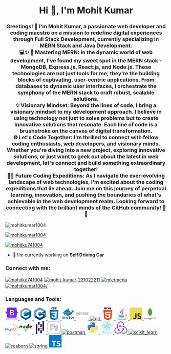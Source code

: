<h1 align="center">Hi 👋, I'm Mohit Kumar</h1>
<h3 align="center">Greetings! 👋 I'm Mohit Kumar, a passionate web developer and coding maestro on a mission to redefine digital experiences through Full Stack Development, currently specializing in MERN Stack and Java Development. <br/>💻✨ 🚀 Mastering MERN: In the dynamic world of web development, I've found my sweet spot in the MERN stack - MongoDB, Express.js, React.js, and Node.js. These technologies are not just tools for me; they're the building blocks of captivating, user-centric applications. From databases to dynamic user interfaces, I orchestrate the symphony of the MERN stack to craft robust, scalable solutions. <br/>💡 Visionary Mindset: Beyond the lines of code, I bring a visionary mindset to my development approach. I believe in using technology not just to solve problems but to create innovative solutions that resonate. Each line of code is a brushstroke on the canvas of digital transformation. <br/>🌐 Let's Code Together: I'm thrilled to connect with fellow coding enthusiasts, web developers, and visionary minds. Whether you're diving into a new project, exploring innovative solutions, or just want to geek out about the latest in web development, let's connect and build something extraordinary together! <br/>👨‍💻 Future Coding Expeditions: As I navigate the ever-evolving landscape of web technologies, I'm excited about the coding expeditions that lie ahead. Join me on this journey of perpetual learning, innovation, and pushing the boundaries of what's achievable in the web development realm. Looking forward to connecting with the brilliant minds of the GitHub community! 🌟🌐</h3>

<p align="left"> <img src="https://komarev.com/ghpvc/?username=mohitkumar1004&label=Profile%20views&color=0e75b6&style=flat" alt="mohitkumar1004" /> </p>

<p align="left"> <a href="https://github.com/ryo-ma/github-profile-trophy"><img src="https://github-profile-trophy.vercel.app/?username=mohitkumar1004" alt="mohitkumar1004" /></a> </p>

<p align="left"> <a href="https://twitter.com/mohitku741004" target="blank"><img src="https://img.shields.io/twitter/follow/mohitku741004?logo=twitter&style=for-the-badge" alt="mohitku741004" /></a> </p>

- 🔭 I’m currently working on **Self Driving Car**

<h3 align="left">Connect with me:</h3>
<p align="left">
<a href="https://twitter.com/mohitku741004" target="blank"><img align="center" src="https://raw.githubusercontent.com/rahuldkjain/github-profile-readme-generator/master/src/images/icons/Social/twitter.svg" alt="mohitku741004" height="30" width="40" /></a>
<a href="https://linkedin.com/in/mohit-kumar-221022211" target="blank"><img align="center" src="https://raw.githubusercontent.com/rahuldkjain/github-profile-readme-generator/master/src/images/icons/Social/linked-in-alt.svg" alt="mohit-kumar-221022211" height="30" width="40" /></a>
<a href="https://www.hackerrank.com/mkdmcda" target="blank"><img align="center" src="https://raw.githubusercontent.com/rahuldkjain/github-profile-readme-generator/master/src/images/icons/Social/hackerrank.svg" alt="mkdmcda" height="30" width="40" /></a>
<a href="https://www.leetcode.com/mohitkumar1004/" target="blank"><img align="center" src="https://raw.githubusercontent.com/rahuldkjain/github-profile-readme-generator/master/src/images/icons/Social/leet-code.svg" alt="mohitkumar1004/" height="30" width="40" /></a>
</p>

<h3 align="left">Languages and Tools:</h3>
<p align="left"> <a href="https://getbootstrap.com" target="_blank" rel="noreferrer"> <img src="https://raw.githubusercontent.com/devicons/devicon/master/icons/bootstrap/bootstrap-plain-wordmark.svg" alt="bootstrap" width="40" height="40"/> </a> <a href="https://www.cprogramming.com/" target="_blank" rel="noreferrer"> <img src="https://raw.githubusercontent.com/devicons/devicon/master/icons/c/c-original.svg" alt="c" width="40" height="40"/> </a> <a href="https://www.w3schools.com/cpp/" target="_blank" rel="noreferrer"> <img src="https://raw.githubusercontent.com/devicons/devicon/master/icons/cplusplus/cplusplus-original.svg" alt="cplusplus" width="40" height="40"/> </a> <a href="https://www.w3schools.com/css/" target="_blank" rel="noreferrer"> <img src="https://raw.githubusercontent.com/devicons/devicon/master/icons/css3/css3-original-wordmark.svg" alt="css3" width="40" height="40"/> </a> <a href="https://www.docker.com/" target="_blank" rel="noreferrer"> <img src="https://raw.githubusercontent.com/devicons/devicon/master/icons/docker/docker-original-wordmark.svg" alt="docker" width="40" height="40"/> </a> <a href="https://expressjs.com" target="_blank" rel="noreferrer"> <img src="https://raw.githubusercontent.com/devicons/devicon/master/icons/express/express-original-wordmark.svg" alt="express" width="40" height="40"/> </a> <a href="https://git-scm.com/" target="_blank" rel="noreferrer"> <img src="https://www.vectorlogo.zone/logos/git-scm/git-scm-icon.svg" alt="git" width="40" height="40"/> </a> <a href="https://www.w3.org/html/" target="_blank" rel="noreferrer"> <img src="https://raw.githubusercontent.com/devicons/devicon/master/icons/html5/html5-original-wordmark.svg" alt="html5" width="40" height="40"/> </a> <a href="https://www.java.com" target="_blank" rel="noreferrer"> <img src="https://raw.githubusercontent.com/devicons/devicon/master/icons/java/java-original.svg" alt="java" width="40" height="40"/> </a> <a href="https://developer.mozilla.org/en-US/docs/Web/JavaScript" target="_blank" rel="noreferrer"> <img src="https://raw.githubusercontent.com/devicons/devicon/master/icons/javascript/javascript-original.svg" alt="javascript" width="40" height="40"/> </a> <a href="https://www.mongodb.com/" target="_blank" rel="noreferrer"> <img src="https://raw.githubusercontent.com/devicons/devicon/master/icons/mongodb/mongodb-original-wordmark.svg" alt="mongodb" width="40" height="40"/> </a> <a href="https://www.mysql.com/" target="_blank" rel="noreferrer"> <img src="https://raw.githubusercontent.com/devicons/devicon/master/icons/mysql/mysql-original-wordmark.svg" alt="mysql" width="40" height="40"/> </a> <a href="https://nodejs.org" target="_blank" rel="noreferrer"> <img src="https://raw.githubusercontent.com/devicons/devicon/master/icons/nodejs/nodejs-original-wordmark.svg" alt="nodejs" width="40" height="40"/> </a> <a href="https://pandas.pydata.org/" target="_blank" rel="noreferrer"> <img src="https://raw.githubusercontent.com/devicons/devicon/2ae2a900d2f041da66e950e4d48052658d850630/icons/pandas/pandas-original.svg" alt="pandas" width="40" height="40"/> </a> <a href="https://www.photoshop.com/en" target="_blank" rel="noreferrer"> <img src="https://raw.githubusercontent.com/devicons/devicon/master/icons/photoshop/photoshop-line.svg" alt="photoshop" width="40" height="40"/> </a> <a href="https://postman.com" target="_blank" rel="noreferrer"> <img src="https://www.vectorlogo.zone/logos/getpostman/getpostman-icon.svg" alt="postman" width="40" height="40"/> </a> <a href="https://www.python.org" target="_blank" rel="noreferrer"> <img src="https://raw.githubusercontent.com/devicons/devicon/master/icons/python/python-original.svg" alt="python" width="40" height="40"/> </a> <a href="https://reactjs.org/" target="_blank" rel="noreferrer"> <img src="https://raw.githubusercontent.com/devicons/devicon/master/icons/react/react-original-wordmark.svg" alt="react" width="40" height="40"/> </a> <a href="https://redux.js.org" target="_blank" rel="noreferrer"> <img src="https://raw.githubusercontent.com/devicons/devicon/master/icons/redux/redux-original.svg" alt="redux" width="40" height="40"/> </a> <a href="https://scikit-learn.org/" target="_blank" rel="noreferrer"> <img src="https://upload.wikimedia.org/wikipedia/commons/0/05/Scikit_learn_logo_small.svg" alt="scikit_learn" width="40" height="40"/> </a> <a href="https://seaborn.pydata.org/" target="_blank" rel="noreferrer"> <img src="https://seaborn.pydata.org/_images/logo-mark-lightbg.svg" alt="seaborn" width="40" height="40"/> </a> <a href="https://spring.io/" target="_blank" rel="noreferrer"> <img src="https://www.vectorlogo.zone/logos/springio/springio-icon.svg" alt="spring" width="40" height="40"/> </a> <a href="https://www.typescriptlang.org/" target="_blank" rel="noreferrer"> <img src="https://raw.githubusercontent.com/devicons/devicon/master/icons/typescript/typescript-original.svg" alt="typescript" width="40" height="40"/> </a> </p>

<!--<p><img align="left" src="https://github-readme-stats.vercel.app/api/top-langs?username=mohitkumar1004&show_icons=true&locale=en&layout=compact" alt="mohitkumar1004" /></p>

<p>&nbsp;<img align="center" src="https://github-readme-stats.vercel.app/api?username=mohitkumar1004&show_icons=true&locale=en" alt="mohitkumar1004" /></p>

<p><img align="center" src="https://github-readme-streak-stats.herokuapp.com/?user=mohitkumar1004&" alt="mohitkumar1004" /></p>
-->
